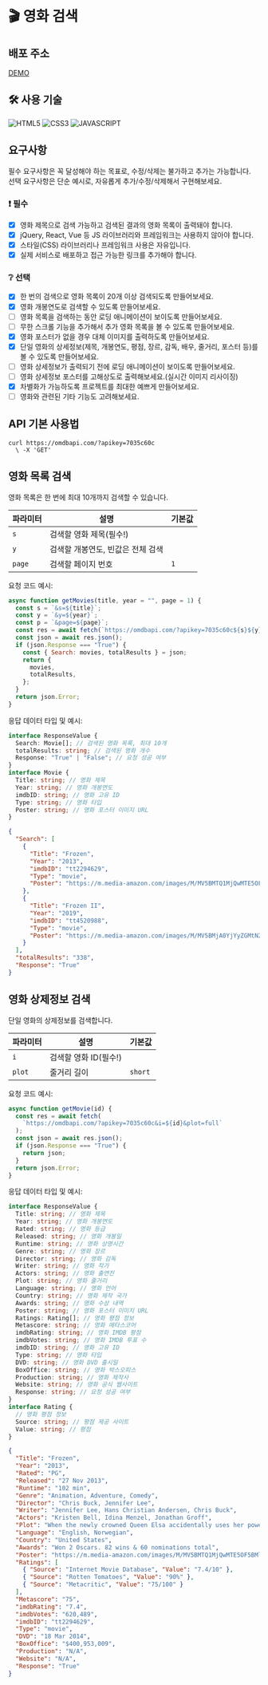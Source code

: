 # :clapper: 영화 검색

## 배포 주소

[DEMO](https://marvelous-moxie-925932.netlify.app/)

## 🛠 사용 기술

![HTML5](https://camo.githubusercontent.com/47d8237d822743a0389cd64dbeffce5220d3237fb6fc15f480df19cbd4d3cb77/68747470733a2f2f696d672e736869656c64732e696f2f62616467652f48544d4c352d4533344632363f7374796c653d666f722d7468652d6261646765266c6f676f3d48544d4c35266c6f676f436f6c6f723d7768697465) ![CSS3](https://camo.githubusercontent.com/cb4472f9af9977db27f95300d3802acf99b3bd55e5596fe944be773754ddb6b2/68747470733a2f2f696d672e736869656c64732e696f2f62616467652f435353332d3135373242363f7374796c653d666f722d7468652d6261646765266c6f676f3d43535333266c6f676f436f6c6f723d7768697465) ![JAVASCRIPT](https://camo.githubusercontent.com/4d1500c724fa48565881170551b0c13bd6fbd6686879934bea3a4836564a7e09/68747470733a2f2f696d672e736869656c64732e696f2f62616467652f4a6176617363726970742d4537444631453f7374796c653d666f722d7468652d6261646765266c6f676f3d4a617661536372697074266c6f676f436f6c6f723d626c61636b)

## 요구사항

필수 요구사항은 꼭 달성해야 하는 목표로, 수정/삭제는 불가하고 추가는 가능합니다.  
선택 요구사항은 단순 예시로, 자유롭게 추가/수정/삭제해서 구현해보세요.

### :exclamation: 필수

- [x] 영화 제목으로 검색 가능하고 검색된 결과의 영화 목록이 출력돼야 합니다.
- [x] jQuery, React, Vue 등 JS 라이브러리와 프레임워크는 사용하지 않아야 합니다.
- [x] 스타일(CSS) 라이브러리나 프레임워크 사용은 자유입니다.
- [x] 실제 서비스로 배포하고 접근 가능한 링크를 추가해야 합니다.

### :grey_question: 선택

- [x] 한 번의 검색으로 영화 목록이 20개 이상 검색되도록 만들어보세요.
- [x] 영화 개봉연도로 검색할 수 있도록 만들어보세요.
- [ ] 영화 목록을 검색하는 동안 로딩 애니메이션이 보이도록 만들어보세요.
- [ ] 무한 스크롤 기능을 추가해서 추가 영화 목록을 볼 수 있도록 만들어보세요.
- [x] 영화 포스터가 없을 경우 대체 이미지를 출력하도록 만들어보세요.
- [x] 단일 영화의 상세정보(제목, 개봉연도, 평점, 장르, 감독, 배우, 줄거리, 포스터 등)를 볼 수 있도록 만들어보세요.
- [ ] 영화 상세정보가 출력되기 전에 로딩 애니메이션이 보이도록 만들어보세요.
- [ ] 영화 상세정보 포스터를 고해상도로 출력해보세요.(실시간 이미지 리사이징)
- [x] 차별화가 가능하도록 프로젝트를 최대한 예쁘게 만들어보세요.
- [ ] 영화와 관련된 기타 기능도 고려해보세요.

## API 기본 사용법

```curl
curl https://omdbapi.com/?apikey=7035c60c
  \ -X 'GET'
```

## 영화 목록 검색

영화 목록은 한 번에 최대 10개까지 검색할 수 있습니다.

| 파라미터 | 설명                              | 기본값 |
| -------- | --------------------------------- | ------ |
| `s`      | 검색할 영화 제목(필수!)           |
| `y`      | 검색할 개봉연도, 빈값은 전체 검색 |
| `page`   | 검색할 페이지 번호                | `1`    |

요청 코드 예시:

```js
async function getMovies(title, year = "", page = 1) {
  const s = `&s=${title}`;
  const y = `&y=${year}`;
  const p = `&page=${page}`;
  const res = await fetch(`https://omdbapi.com/?apikey=7035c60c${s}${y}${p}`);
  const json = await res.json();
  if (json.Response === "True") {
    const { Search: movies, totalResults } = json;
    return {
      movies,
      totalResults,
    };
  }
  return json.Error;
}
```

응답 데이터 타입 및 예시:

```ts
interface ResponseValue {
  Search: Movie[]; // 검색된 영화 목록, 최대 10개
  totalResults: string; // 검색된 영화 개수
  Response: "True" | "False"; // 요청 성공 여부
}
interface Movie {
  Title: string; // 영화 제목
  Year: string; // 영화 개봉연도
  imdbID: string; // 영화 고유 ID
  Type: string; // 영화 타입
  Poster: string; // 영화 포스터 이미지 URL
}
```

```json
{
  "Search": [
    {
      "Title": "Frozen",
      "Year": "2013",
      "imdbID": "tt2294629",
      "Type": "movie",
      "Poster": "https://m.media-amazon.com/images/M/MV5BMTQ1MjQwMTE5OF5BMl5BanBnXkFtZTgwNjk3MTcyMDE@._V1_SX300.jpg"
    },
    {
      "Title": "Frozen II",
      "Year": "2019",
      "imdbID": "tt4520988",
      "Type": "movie",
      "Poster": "https://m.media-amazon.com/images/M/MV5BMjA0YjYyZGMtN2U0Ni00YmY4LWJkZTItYTMyMjY3NGYyMTJkXkEyXkFqcGdeQXVyNDg4NjY5OTQ@._V1_SX300.jpg"
    }
  ],
  "totalResults": "338",
  "Response": "True"
}
```

## 영화 상제정보 검색

단일 영화의 상제정보를 검색합니다.

| 파라미터 | 설명                  | 기본값  |
| -------- | --------------------- | ------- |
| `i`      | 검색할 영화 ID(필수!) |
| `plot`   | 줄거리 길이           | `short` |

요청 코드 예시:

```js
async function getMovie(id) {
  const res = await fetch(
    `https://omdbapi.com/?apikey=7035c60c&i=${id}&plot=full`
  );
  const json = await res.json();
  if (json.Response === "True") {
    return json;
  }
  return json.Error;
}
```

응답 데이터 타입 및 예시:

```ts
interface ResponseValue {
  Title: string; // 영화 제목
  Year: string; // 영화 개봉연도
  Rated: string; // 영화 등급
  Released: string; // 영화 개봉일
  Runtime: string; // 영화 상영시간
  Genre: string; // 영화 장르
  Director: string; // 영화 감독
  Writer: string; // 영화 작가
  Actors: string; // 영화 출연진
  Plot: string; // 영화 줄거리
  Language: string; // 영화 언어
  Country: string; // 영화 제작 국가
  Awards: string; // 영화 수상 내역
  Poster: string; // 영화 포스터 이미지 URL
  Ratings: Rating[]; // 영화 평점 정보
  Metascore: string; // 영화 메타스코어
  imdbRating: string; // 영화 IMDB 평점
  imdbVotes: string; // 영화 IMDB 투표 수
  imdbID: string; // 영화 고유 ID
  Type: string; // 영화 타입
  DVD: string; // 영화 DVD 출시일
  BoxOffice: string; // 영화 박스오피스
  Production: string; // 영화 제작사
  Website: string; // 영화 공식 웹사이트
  Response: string; // 요청 성공 여부
}
interface Rating {
  // 영화 평점 정보
  Source: string; // 평점 제공 사이트
  Value: string; // 평점
}
```

```json
{
  "Title": "Frozen",
  "Year": "2013",
  "Rated": "PG",
  "Released": "27 Nov 2013",
  "Runtime": "102 min",
  "Genre": "Animation, Adventure, Comedy",
  "Director": "Chris Buck, Jennifer Lee",
  "Writer": "Jennifer Lee, Hans Christian Andersen, Chris Buck",
  "Actors": "Kristen Bell, Idina Menzel, Jonathan Groff",
  "Plot": "When the newly crowned Queen Elsa accidentally uses her power to turn things into ice to curse her home in infinite winter, her sister Anna teams up with a mountain man, his playful reindeer, and a snowman to change the weather co...",
  "Language": "English, Norwegian",
  "Country": "United States",
  "Awards": "Won 2 Oscars. 82 wins & 60 nominations total",
  "Poster": "https://m.media-amazon.com/images/M/MV5BMTQ1MjQwMTE5OF5BMl5BanBnXkFtZTgwNjk3MTcyMDE@._V1_SX300.jpg",
  "Ratings": [
    { "Source": "Internet Movie Database", "Value": "7.4/10" },
    { "Source": "Rotten Tomatoes", "Value": "90%" },
    { "Source": "Metacritic", "Value": "75/100" }
  ],
  "Metascore": "75",
  "imdbRating": "7.4",
  "imdbVotes": "620,489",
  "imdbID": "tt2294629",
  "Type": "movie",
  "DVD": "18 Mar 2014",
  "BoxOffice": "$400,953,009",
  "Production": "N/A",
  "Website": "N/A",
  "Response": "True"
}
```
